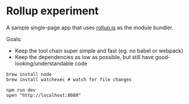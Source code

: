 # Rollup experiment

A sample single-page app that uses [rollup.js](https://rollupjs.org/) as the module bundler.

Goals:

- Keep the tool chain super simple and fast (eg. no babel or webpack)
- Keep the dependencies as low as possible, but still have good-looking/understandable code

```shell
brew install node
brew install watchexec # watch for file changes

npm run dev
open "http://localhost:8080"
```
